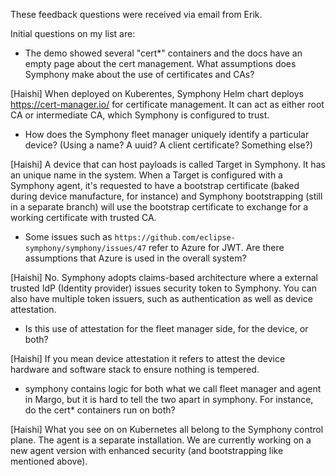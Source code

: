 These feedback questions were received via email from Erik.

Initial questions on my list are:
-	The demo showed several "cert*" containers and the docs have an empty page about the cert management. What assumptions does Symphony make about the use of certificates and CAs?

  [Haishi] When deployed on Kuberentes, Symphony Helm chart deploys https://cert-manager.io/ for certificate management. It can act as either root CA or intermediate CA, which Symphony is configured to trust.
  
-	How does the Symphony fleet manager uniquely identify a particular device? (Using a name? A uuid? A client certificate? Something else?)

  [Haishi] A device that can host payloads is called Target in Symphony. It has an unique name in the system. When a Target is configured with a Symphony agent, it's requested to have a bootstrap certificate (baked during device manufacture, for instance) and Symphony bootstrapping (still in a separate branch) will use the bootstrap certificate to exchange for a working certificate with trusted CA.
  
-	Some issues such as ```https://github.com/eclipse-symphony/symphony/issues/47``` refer to Azure for JWT. Are there assumptions that Azure is used in the overall system?

  [Haishi] No. Symphony adopts claims-based architecture where a external trusted IdP (Identity provider) issues security token to Symphony. You can also have multiple token issuers, such as authentication as well as device attestation.
  
  -	Is this use of attestation for the fleet manager side, for the device, or both?

  [Haishi] If you mean device attestation it refers to attest the device hardware and software stack to ensure nothing is tempered. 
  
-	symphony contains logic for both what we call fleet manager and agent in Margo, but it is hard to tell the two apart in symphony. For instance, do the cert* containers run on both?

  [Haishi] What you see on on Kubernetes all belong to the Symphony control plane. The agent is a separate installation. We are currently working on a new agent version with enhanced security (and bootstrapping like mentioned above).
